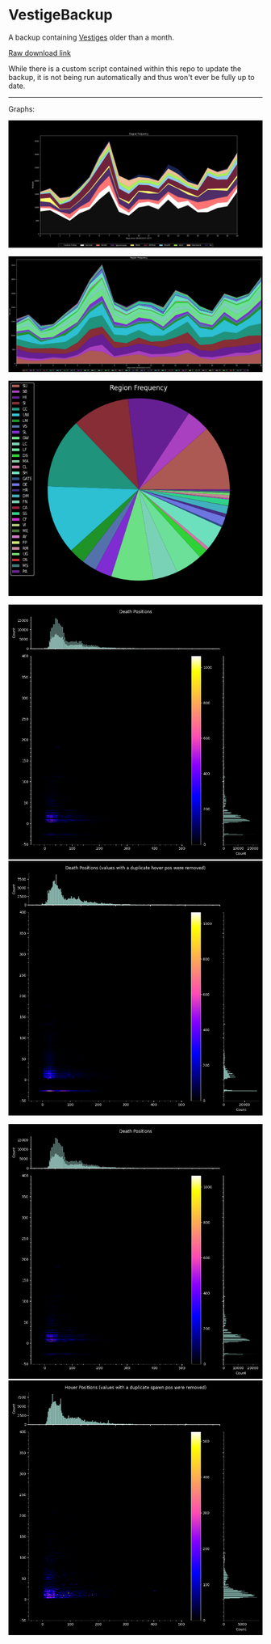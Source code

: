 # VestigeBackup
 A backup containing [Vestiges](https://github.com/FrostBird347/Vestiges) older than a month.

[Raw download link](https://raw.githubusercontent.com/FrostBird347/VestigeBackup/master/VestigeBackup.csv)

While there is a custom script contained within this repo to update the backup, it is not being run automatically and thus won't ever be fully up to date.

----

Graphs:

![Slugcat Frequency](./SlugcatFreq.png)

![Region Frequency](./RegionFreq.png)

![Region Percentage](./RegionCount.png)

![Spawn Positions](./SpawnPos.png)![Unique Spawn Positions](./UniqSpawnPos.png)

![Hover Positions](./SpawnPos.png)![Unique Hover Positions](./UniqTargetPos.png)